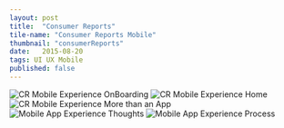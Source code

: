 ```yaml
---
layout: post
title:  "Consumer Reports"
tile-name: "Consumer Reports Mobile"
thumbnail: "consumerReports"
date:   2015-08-20
tags: UI UX Mobile
published: false
---
```


<img src="../img/cr/CRMexperience1.png" alt="CR Mobile Experience OnBoarding" />
<img src="../img/cr/CRMexperience2.png" alt="CR Mobile Experience Home" />
<img src="../img/cr/CRMexperience3.png" alt="CR Mobile Experience More than an App" />
<img src="../img/cr/CRMthoughts.png" alt="Mobile App Experience Thoughts" />
<img src="../img/cr/CRMprocess.png" alt="Mobile App Experience Process" />
